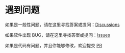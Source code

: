 # 遇到问题

如果是一般性问题，请在这里寻找答案或提问：[Discussions](https://github.com/hal-wang/Lavcode/discussions)

如果软件出现 BUG，请在这里寻找答案或提问：[Issues](https://github.com/hal-wang/Lavcode/issues)

如果是代码有问题，并且你能够修改，欢迎提交 [PR](https://github.com/hal-wang/Lavcode/pulls)
